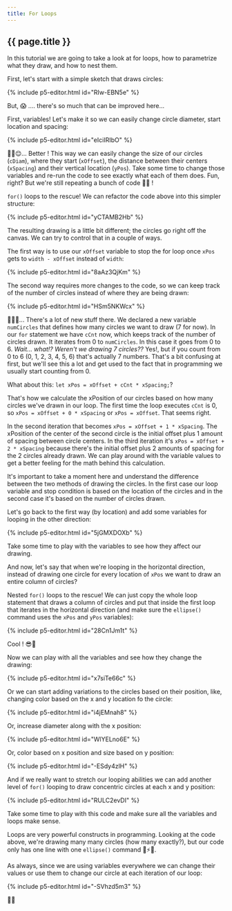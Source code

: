 ```yaml
---
title: For Loops
---
```


<h2 class="week-title">{{ page.title }}</h2>

In this tutorial we are going to take a look at for loops, how to parametrize what they draw, and how to nest them.

First, let's start with a simple sketch that draws circles:

{% include p5-editor.html id="RIw-EBN5e" %}

But, 😱 ....  there's so much that can be improved here...

First, variables! Let's make it so we can easily change circle diameter, start location and spacing:

{% include p5-editor.html id="eIciIRIbO" %}

😮‍💨😌... Better ! This way we can easily change the size of our circles (```cDiam```), where they start (```xOffset```), the distance between their centers (```xSpacing```) and their vertical location (```yPos```). Take some time to change those variables and re-run the code to see exactly what each of them does. Fun, right? But we're still repeating a bunch of code 🤦🙈 !

```for()``` loops to the rescue! We can refactor the code above into this simpler structure:

{% include p5-editor.html id="yCTAMB2Hb" %}

The resulting drawing is a little bit different; the circles go right off the canvas. We can try to control that in a couple of ways.

The first way is to use our ```xOffset``` variable to stop the for loop once ```xPos``` gets to ```width - xOffset``` instead of ```width```:

{% include p5-editor.html id="8aAz3QjKm" %}

The second way requires more changes to the code, so we can keep track of the number of circles instead of where they are being drawn:

{% include p5-editor.html id="HSm5NKWcx" %}

🤔🧐🤓... There's a lot of new stuff there. We declared a new variable ```numCircles``` that defines how many circles we want to draw (7 for now). In our ```for``` statement we have ```cCnt``` now, which keeps track of the number of circles drawn. It iterates from 0 to ```numCircles```. In this case it goes from 0 to 6. *Wait... what!? Weren't we drawing 7 circles??* Yes!, but if you count from 0 to 6 (0, 1, 2, 3, 4, 5, 6) that's actually 7 numbers. That's a bit confusing at first, but we'll see this a lot and get used to the fact that in programming we usually start counting from 0.

What about this: ```let xPos = xOffset + cCnt * xSpacing;```?

That's how we calculate the xPosition of our circles based on how many circles we've drawn in our loop. The first time the loop executes ```cCnt``` is 0, so ```xPos = xOffset + 0 * xSpacing``` or ```xPos = xOffset```. That seems right.

In the second iteration that becomes ```xPos = xOffset + 1 * xSpacing```. The xPosition of the center of the second circle is the initial offset plus 1 amount of spacing between circle centers. In the third iteration it's ```xPos = xOffset + 2 * xSpacing``` because there's the initial offset plus 2 amounts of spacing for the 2 circles already drawn. We can play around with the variable values to get a better feeling for the math behind this calculation.

It's important to take a moment here and understand the difference between the two methods of drawing the circles. In the first case our loop variable and stop condition is based on the location of the circles and in the second case it's based on the number of circles drawn.

Let's go back to the first way (by location) and add some variables for looping in the other direction:

{% include p5-editor.html id="5jGMXDOXb" %}

Take some time to play with the variables to see how they affect our drawing.

And now, let's say that when we're looping in the horizontal direction, instead of drawing one circle for every location of ```xPos``` we want to draw an entire column of circles?

Nested ```for()``` loops to the rescue! We can just copy the whole loop statement that draws a column of circles and put that inside the first loop that iterates in the horizontal direction (and make sure the ```ellipse()``` command uses the ```xPos``` and ```yPos``` variables):

{% include p5-editor.html id="28Cn1Jm1t" %}

Cool ! 😎🍦

Now we can play with all the variables and see how they change the drawing:

{% include p5-editor.html id="x7siTe66c" %}

Or we can start adding variations to the circles based on their position, like, changing color based on the x and y location fo the circle:

{% include p5-editor.html id="i4jEMnah8" %}

Or, increase diameter along with the x position:

{% include p5-editor.html id="WlYELno6E" %}

Or, color based on x position and size based on y position:

{% include p5-editor.html id="-ESdy4zlH" %}

And if we really want to stretch our looping abilities we can add another level of ```for()``` looping to draw concentric circles at each x and y position:

{% include p5-editor.html id="RULC2evDI" %}

Take some time to play with this code and make sure all the variables and loops make sense.

Loops are very powerful constructs in programming. Looking at the code above, we're drawing many many circles (how many exactly?), but our code only has one line with one ```ellipse()``` command 🤯⚡️🧠.

As always, since we are using variables everywhere we can change their values or use them to change our circle at each iteration of our loop:

{% include p5-editor.html id="-SVhzd5m3" %}

🌈🦄
